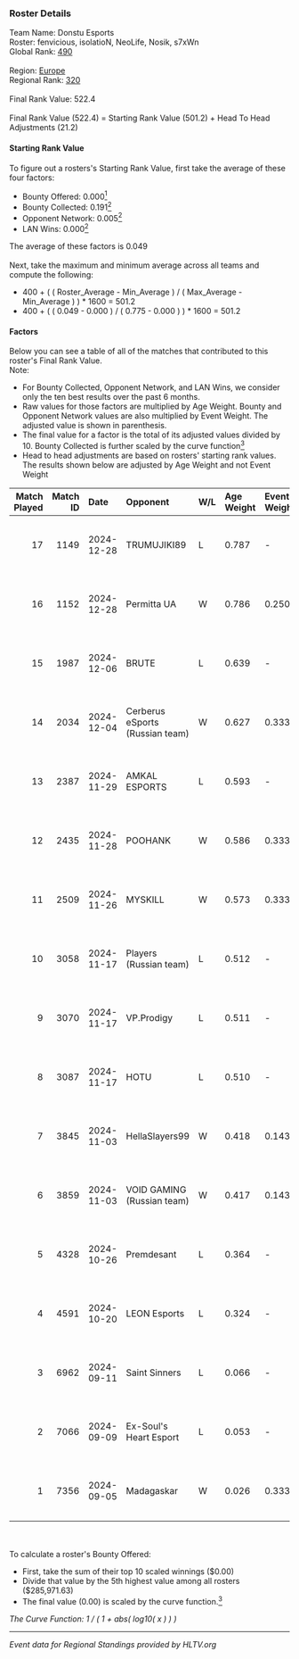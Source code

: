 ### Roster Details<br />
Team Name: Donstu Esports<br />
Roster: fenvicious, isolatioN, NeoLife, Nosik, s7xWn<br />
Global Rank: [490](../../standings_global_2025_02_28.md)<br />
<br />
Region: [Europe]( ../../standings_europe_2025_02_28.md)<br />
Regional Rank: [320]( ../../standings_europe_2025_02_28.md)<br />
<br />
Final Rank Value:  522.4<br />
<br />
Final Rank Value (522.4) = Starting Rank Value (501.2) + Head To Head Adjustments (21.2)<br />

#### Starting Rank Value<br />
To figure out a rosters's Starting Rank Value, first take the average of these four factors:<br />
- Bounty Offered: 0.000[<sup>1</sup>](#table2)
- Bounty Collected: 0.191[<sup>2</sup>](#table1)
- Opponent Network: 0.005[<sup>2</sup>](#table1)
- LAN Wins: 0.000[<sup>2</sup>](#table1)

The average of these factors is 0.049<br />
<br />
Next, take the maximum and minimum average across all teams and compute the following:<br />
- 400 + ( ( Roster_Average - Min_Average ) / ( Max_Average - Min_Average ) ) * 1600 = 501.2
- 400 + ( ( 0.049 - 0.000 ) / ( 0.775 - 0.000 ) ) * 1600 = 501.2


#### Factors<br />
Below you can see a table of all of the matches that contributed to this roster's Final Rank Value.<br />
Note:<br />

- For Bounty Collected, Opponent Network, and LAN Wins, we consider only the ten best results over the past 6 months.
- Raw values for those factors are multiplied by Age Weight. Bounty and Opponent Network values are also multiplied by Event Weight. The adjusted value is shown in parenthesis.
- The final value for a factor is the total of its adjusted values divided by 10. Bounty Collected is further scaled by the curve function[<sup>3</sup>](#curveFunction)
- Head to head adjustments are based on rosters' starting rank values. The results shown below are adjusted by Age Weight and not Event Weight
<span id="table1"></span><br />


| Match Played | Match ID | Date       | Opponent                        | W/L | Age Weight | Event Weight | Bounty Collected | Opponent Network | LAN Wins  | H2H Adj. | Roster                                       |
| -: | -: | :- | :- | :- | :- | :- | :- | :- | :- | -: | :- |
|           17 |     1149 | 2024-12-28 | TRUMUJIKI89                     | L   | 0.787      | -            | -                | -                | -         |    -8.25 | fenvicious, isolatioN, NeoLife, Nosik, s7xWn |
|           16 |     1152 | 2024-12-28 | Permitta UA                     | W   | 0.786      | 0.250        | 0.000 (0.000)    | 0.000 (0.000)    | 0 (0.000) |     8.10 | fenvicious, isolatioN, NeoLife, Nosik, s7xWn |
|           15 |     1987 | 2024-12-06 | BRUTE                           | L   | 0.639      | -            | -                | -                | -         |    -4.75 | isolatioN, NeoLife, Nosik, s7xWn, V0ider     |
|           14 |     2034 | 2024-12-04 | Cerberus eSports (Russian team) | W   | 0.627      | 0.333        | 0.000 (0.000)    | 0.088 (0.018)    | 0 (0.000) |    12.32 | isolatioN, NeoLife, Nosik, s7xWn, V0ider     |
|           13 |     2387 | 2024-11-29 | AMKAL ESPORTS                   | L   | 0.593      | -            | -                | -                | -         |    -2.79 | isolatioN, NeoLife, Nosik, s7xWn, V0ider     |
|           12 |     2435 | 2024-11-28 | POOHANK                         | W   | 0.586      | 0.333        | 0.000 (0.000)    | 0.018 (0.003)    | 0 (0.000) |    11.11 | isolatioN, NeoLife, Nosik, s7xWn, V0ider     |
|           11 |     2509 | 2024-11-26 | MYSKILL                         | W   | 0.573      | 0.333        | 0.003 (0.001)    | 0.140 (0.027)    | 0 (0.000) |    13.89 | isolatioN, NeoLife, Nosik, s7xWn, V0ider     |
|           10 |     3058 | 2024-11-17 | Players (Russian team)          | L   | 0.512      | -            | -                | -                | -         |    -6.85 | isolatioN, NeoLife, Nosik, s7xWn, V0ider     |
|            9 |     3070 | 2024-11-17 | VP.Prodigy                      | L   | 0.511      | -            | -                | -                | -         |    -6.26 | isolatioN, NeoLife, Nosik, s7xWn, V0ider     |
|            8 |     3087 | 2024-11-17 | HOTU                            | L   | 0.510      | -            | -                | -                | -         |    -3.76 | isolatioN, NeoLife, Nosik, s7xWn, V0ider     |
|            7 |     3845 | 2024-11-03 | HellaSlayers99                  | W   | 0.418      | 0.143        | 0.000 (0.000)    | 0.051 (0.003)    | 0 (0.000) |     8.35 | isolatioN, NeoLife, Nosik, s7xWn, V0ider     |
|            6 |     3859 | 2024-11-03 | VOID GAMING (Russian team)      | W   | 0.417      | 0.143        | 0.000 (0.000)    | 0.030 (0.002)    | 0 (0.000) |     6.12 | isolatioN, NeoLife, Nosik, s7xWn, V0ider     |
|            5 |     4328 | 2024-10-26 | Premdesant                      | L   | 0.364      | -            | -                | -                | -         |    -3.12 | isolatioN, NeoLife, Nosik, s7xWn, V0ider     |
|            4 |     4591 | 2024-10-20 | LEON Esports                    | L   | 0.324      | -            | -                | -                | -         |    -1.64 | isolatioN, NeoLife, Nosik, s7xWn, V0ider     |
|            3 |     6962 | 2024-09-11 | Saint Sinners                   | L   | 0.066      | -            | -                | -                | -         |    -1.09 | isolatioN, NeoLife, Nosik, s7xWn, V0ider     |
|            2 |     7066 | 2024-09-09 | Ex-Soul's Heart Esport          | L   | 0.053      | -            | -                | -                | -         |    -0.53 | isolatioN, NeoLife, Nosik, s7xWn, V0ider     |
|            1 |     7356 | 2024-09-05 | Madagaskar                      | W   | 0.026      | 0.333        | 0.000 (0.000)    | 0.003 (0.000)    | 0 (0.000) |     0.38 | isolatioN, NeoLife, Nosik, s7xWn, V0ider     |

<br />
<span id="table2"></span><br />
To calculate a roster's Bounty Offered:<br />

- First, take the sum of their top 10 scaled winnings ($0.00)
- Divide that value by the 5th highest value among all rosters ($285,971.63)
- The final value (0.00) is scaled by the curve function.[<sup>3</sup>](#curveFunction)

<span id="curveFunction"></span>_The Curve Function: 1 / ( 1 + abs( log10( x ) ) )_<br />

---
_Event data for Regional Standings provided by HLTV.org_<br />
